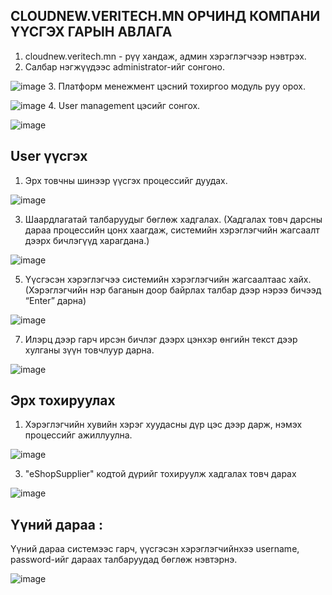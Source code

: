 ## CLOUDNEW.VERITECH.MN ОРЧИНД КОМПАНИ ҮҮСГЭХ ГАРЫН АВЛАГА

1. cloudnew.veritech.mn - рүү хандаж, админ хэрэглэгчээр нэвтрэх.
2. Салбар нэгжүүдээс administrator-ийг сонгоно.
  
![image](https://res.cloudinary.com/dmn841od0/image/upload/v1699850434/Cozy/V4/createCompany/Screenshot_6_a9c87l.png)
3. Платформ менежмент цэсний тохиргоо модуль руу орох.
  
![image](https://res.cloudinary.com/dmn841od0/image/upload/v1699850434/Cozy/V4/createCompany/Screenshot_7_gzhnxg.png)
4. User management цэсийг сонгох.

![image](https://res.cloudinary.com/dmn841od0/image/upload/v1699850434/Cozy/V4/createCompany/Screenshot_8_nut3hp.png)

## User үүсгэх
  
1. Эрх товчны шинээр үүсгэх процессийг дуудах.
   
![image](https://res.cloudinary.com/dmn841od0/image/upload/v1699850435/Cozy/V4/createCompany/Screenshot_9_eepoal.png)

3. Шаардлагатай талбаруудыг бөглөж хадгалах. (Хадгалах товч дарсны дараа процессийн цонх хаагдаж, системийн хэрэглэгчийн жагсаалт дээрх бичлэгүүд харагдана.)
   
![image](https://res.cloudinary.com/dmn841od0/image/upload/v1699850435/Cozy/V4/createCompany/Screenshot_10_lisr5v.png)

5. Үүсгэсэн хэрэглэгчээ системийн хэрэглэгчийн жагсаалтаас хайх. (Хэрэглэгчийн нэр баганын доор байрлах талбар дээр нэрээ бичээд “Enter” дарна)
   
![image](https://res.cloudinary.com/dmn841od0/image/upload/v1699850435/Cozy/V4/createCompany/Screenshot_11_ss84bq.png)

7. Илэрц дээр гарч ирсэн бичлэг дээрх цэнхэр өнгийн текст дээр хулганы зүүн товчлуур дарна.
   
![image](https://res.cloudinary.com/dmn841od0/image/upload/v1699850435/Cozy/V4/createCompany/Screenshot_12_br9ghi.png)

##  Эрх тохируулах

1. Хэрэглэгчийн хувийн хэрэг хуудасны дүр цэс дээр дарж, нэмэх процессийг ажиллуулна.
   
  ![image](https://res.cloudinary.com/dmn841od0/image/upload/v1699850434/Cozy/V4/createCompany/Screenshot_13_hsnmu2.png)

3. "eShopSupplier" кодтой дүрийг тохируулж хадгалах товч дарах
   
  ![image](https://res.cloudinary.com/dmn841od0/image/upload/v1699850435/Cozy/V4/createCompany/Screenshot_14_l5guyd.png)
  
## Үүний дараа :
  Үүний дараа системээс гарч, үүсгэсэн хэрэглэгчийнхээ username, password-ийг дараах талбаруудад бөглөж нэвтэрнэ.

  ![image](https://res.cloudinary.com/dmn841od0/image/upload/v1699850437/Cozy/V4/createCompany/Screenshot_15_f0fgyg.png)
